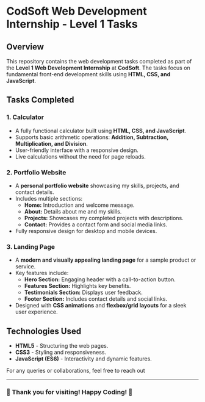 # CodSoft Web Development Internship - Level 1 Tasks

## Overview
This repository contains the web development tasks completed as part of the **Level 1 Web Development Internship** at **CodSoft**. The tasks focus on fundamental front-end development skills using **HTML, CSS, and JavaScript**.

## Tasks Completed
### 1. Calculator
- A fully functional calculator built using **HTML, CSS, and JavaScript**.
- Supports basic arithmetic operations: **Addition, Subtraction, Multiplication, and Division**.
- User-friendly interface with a responsive design.
- Live calculations without the need for page reloads.

### 2. Portfolio Website
- A **personal portfolio website** showcasing my skills, projects, and contact details.
- Includes multiple sections:
  - **Home:** Introduction and welcome message.
  - **About:** Details about me and my skills.
  - **Projects:** Showcases my completed projects with descriptions.
  - **Contact:** Provides a contact form and social media links.
- Fully responsive design for desktop and mobile devices.

### 3. Landing Page
- A **modern and visually appealing landing page** for a sample product or service.
- Key features include:
  - **Hero Section:** Engaging header with a call-to-action button.
  - **Features Section:** Highlights key benefits.
  - **Testimonials Section:** Displays user feedback.
  - **Footer Section:** Includes contact details and social links.
- Designed with **CSS animations** and **flexbox/grid layouts** for a sleek user experience.

## Technologies Used
- **HTML5** - Structuring the web pages.
- **CSS3** - Styling and responsiveness.
- **JavaScript (ES6)** - Interactivity and dynamic features.


For any queries or collaborations, feel free to reach out

---
### 🚀 Thank you for visiting! Happy Coding! 🎯

